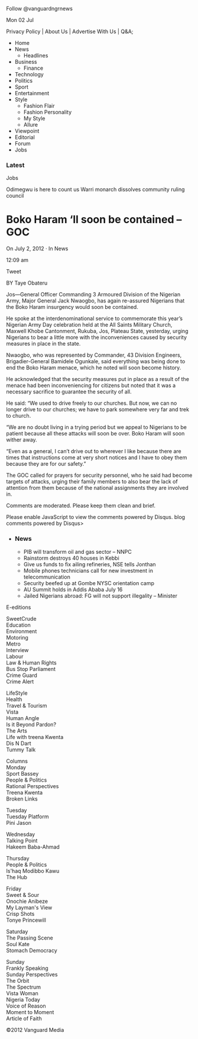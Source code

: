 Follow @vanguardngrnews

Mon 02 Jul 

Privacy Policy | About Us | Advertise With Us | Q&A;

  * Home
  * News
    * Headlines
  * Business
    * Finance
  * Technology
  * Politics
  * Sport
  * Entertainment
  * Style
    * Fashion Flair
    * Fashion Personality
    * My Style
    * Allure
  * Viewpoint
  * Editorial
  * Forum
  * Jobs



###  Latest   
Jobs

Odimegwu is here to count us Warri monarch dissolves community ruling council

# Boko Haram ‘ll soon be contained – GOC

On July 2, 2012 · In News

12:09 am

Tweet

BY Taye Obateru

Jos—General Officer Commanding 3 Armoured Division of the Nigerian Army, Major General Jack Nwaogbo, has again re-assured Nigerians that the Boko Haram insurgency would soon be contained.

He spoke at the interdenominational service to commemorate this year’s Nigerian Army Day celebration held at the All Saints Military Church, Maxwell Khobe Cantonment, Rukuba, Jos, Plateau State, yesterday, urging Nigerians to bear a little more with the inconveniences caused by security measures in place in the state.

Nwaogbo, who was represented by Commander, 43 Division Engineers, Brigadier-General Bamidele Ogunkale, said everything was being done to end the Boko Haram menace, which he noted will soon become history.

He acknowledged that the security measures put in place as a result of the menace had been inconveniencing for citizens but noted that it was a necessary sacrifice to guarantee the security of all.

He said: “We used to drive freely to our churches. But now, we can no longer drive to our churches; we have to park somewhere very far and trek to church.

“We are no doubt living in a trying period but we appeal to Nigerians to be patient because all these attacks will soon be over. Boko Haram will soon wither away.

“Even as a general, I can’t drive out to wherever I like because there are times that instructions come at very short notices and I have to obey them because they are for our safety.”

The GOC called for prayers for security personnel, who he said had become targets of attacks, urging their family members to also bear the lack of attention from them because of the national assignments they are involved in.

Comments are moderated. Please keep them clean and brief.

Please enable JavaScript to view the comments powered by Disqus. blog comments powered by Disqus>

  * ### News

    * PIB will transform oil and gas sector – NNPC
    * Rainstorm destroys 40 houses in Kebbi
    * Give us funds to fix ailing refineries, NSE tells Jonthan
    * Mobile phones technicians call for new investment in telecommunication
    * Security beefed up at Gombe NYSC orientation camp
    * AU Summit holds in Addis Ababa July 16
    * Jailed Nigerians abroad: FG will not support illegality – Minister




E-editions

SweetCrude  
Education  
Environment  
Motoring  
Metro  
Interview  
Labour  
Law & Human Rights  
Bus Stop Parliament  
Crime Guard  
Crime Alert

  
  


LifeStyle  
Health  
Travel & Tourism  
Vista  
Human Angle  
Is it Beyond Pardon?  
The Arts  
Life with treena Kwenta  
Dis N Dart  
Tummy Talk

Columns  
Monday  
Sport Bassey  
People & Politics  
Rational Perspectives   
Treena Kwenta  
Broken Links  
  
Tuesday  
Tuesday Platform   
Pini Jason   
  
Wednesday  
Talking Point  
Hakeem Baba-Ahmad  
  


  
Thursday  
People & Politics  
Is'haq Modibbo Kawu  
The Hub  
  
Friday  
Sweet & Sour  
Onochie Anibeze  
My Layman's View  
Crisp Shots  
Tonye Princewill  
  
Saturday  
The Passing Scene  
Soul Kate  
Stomach Democracy  
  


  
Sunday  
Frankly Speaking  
Sunday Perspectives   
The Orbit  
The Spectrum  
Vista Woman  
Nigeria Today  
Voice of Reason  
Moment to Moment  
Article of Faith  
  
  
©2012 Vanguard Media  

